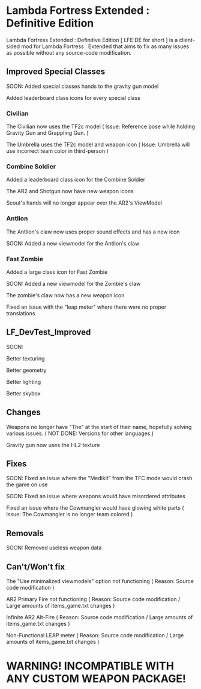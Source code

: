 # Lambda Fortress Extended : Definitive Edition
Lambda Fortress Extended : Definitive Edition [ LFE:DE for short ] is a client-sided mod for Lambda Fortress : Extended that aims to fix as many issues as possible without any source-code modification.


## Improved Special Classes

SOON: Added special classes hands to the gravity gun model

Added leaderboard class icons for every special class

### Civilian

The Civilian now uses the TF2c model ( Issue: Reference pose while holding Gravity Gun and Grappling Gun. )

The Umbrella uses the TF2c model and weapon icon ( Issue: Umbrella will use incorrect team color in third-person )

### Combine Soldier

Added a leaderboard class icon for the Combine Soldier

The AR2 and Shotgun now have new weapon icons

Scout's hands will no longer appear over the AR2's ViewModel

### Antlion

The Antlion's claw now uses proper sound effects and has a new icon

SOON: Added a new viewmodel for the Antlion's claw

### Fast Zombie

Added a large class icon for Fast Zombie

SOON: Added a new viewmodel for the Zombie's claw

The zombie's claw now has a new weapon icon

Fixed an issue with the "leap meter" where there were no proper translations


## LF_DevTest_Improved

SOON:

Better texturing

Better geometry

Better lighting

Better skybox


## Changes


Weapons no longer have "The" at the start of their name, hopefully solving various issues. ( NOT DONE: Versions for other languages )

Gravity gun now uses the HL2 texture


## Fixes


SOON: Fixed an issue where the "Medikit" from the TFC mode would crash the game on use

SOON: Fixed an issue where weapons would have misordered attributes

Fixed an issue where the Cowmangler would have glowing white parts ( Issue: The Cowmangler is no longer team colored )

## Removals

SOON: Removed useless weapon data



## Can't/Won't fix


The "Use minimalized viewmodels" option not functioning ( Reason: Source code modification )

AR2 Primary Fire not functioning ( Reason: Source code modification / Large amounts of items_game.txt changes )

Infinite AR2 Alt-Fire ( Reason: Source code modification / Large amounts of items_game.txt changes )

Non-Functional LEAP meter ( Reason: Source code modification / Large amounts of items_game.txt changes )


# WARNING! INCOMPATIBLE WITH ANY CUSTOM WEAPON PACKAGE!

